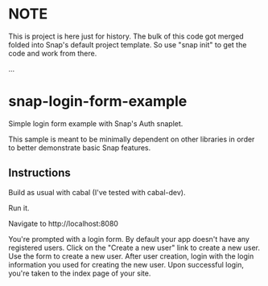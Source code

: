 NOTE
====

This is project is here just for history.  The bulk of this code got merged folded into
Snap's default project template.  So use "snap init" to get the code and work
from there.

...

snap-login-form-example
=======================

Simple login form example with Snap's Auth snaplet.

This sample is meant to be minimally dependent on other libraries in
order to better demonstrate basic Snap features.

Instructions
------------

Build as usual with cabal (I've tested with cabal-dev).

Run it.

Navigate to http://localhost:8080

You're prompted with a login form.  By default your app doesn't have
any registered users.  Click on the "Create a new user" link to create
a new user.  Use the form to create a new user.  After user creation,
login with the login information you used for creating the new user.
Upon successful login, you're taken to the index page of your site.
